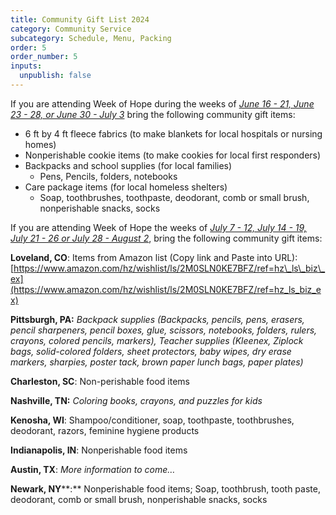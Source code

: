 ```yaml
---
title: Community Gift List 2024
category: Community Service
subcategory: Schedule, Menu, Packing
order: 5
order_number: 5
inputs:
  unpublish: false
---
```

If you are attending Week of Hope during the weeks of *<u>June 16 - 21, June 23 - 28, or June 30 - July 3</u>* bring the following community gift items:

* 6 ft by 4 ft fleece fabrics (to make blankets for local hospitals or nursing homes)
* Nonperishable cookie items (to make cookies for local first responders)
* Backpacks and school supplies (for local families)
  * Pens, Pencils, folders, notebooks
* Care package items (for local homeless shelters)
  * Soap, toothbrushes, toothpaste, deodorant, comb or small brush, nonperishable snacks, socks

If you are attending Week of Hope the weeks of <u><em>July 7 - 12, July 14 - 19, July 21 - 26 or July 28 - August 2</em></u>, bring the following community gift items:

**Loveland, CO**: Items from Amazon list (Copy link and Paste into URL): [https://www.amazon.com/hz/wishlist/ls/2M0SLN0KE7BFZ/ref=hz\_ls\_biz\_ex](https://www.amazon.com/hz/wishlist/ls/2M0SLN0KE7BFZ/ref=hz_ls_biz_ex)

**Pittsburgh, PA:**&nbsp;*Backpack supplies (Backpacks, pencils, pens, erasers, pencil sharpeners, pencil boxes, glue, scissors, notebooks, folders, rulers, crayons, colored pencils, markers), Teacher supplies (Kleenex, Ziplock bags, solid-colored folders, sheet protectors, baby wipes, dry erase markers, sharpies, poster tack, brown paper lunch bags, paper plates)*&nbsp;

**Charleston, SC**: Non-perishable food items&nbsp;

**Nashville, TN:**&nbsp;*Coloring books, crayons, and puzzles for kids*

**Kenosha, WI**: Shampoo/conditioner, soap, toothpaste, toothbrushes, deodorant, razors, feminine hygiene products

**Indianapolis, IN**: Nonperishable food items&nbsp;

**Austin, TX**: *More information to come…*

**Newark, NY****\:** Nonperishable food items; Soap, toothbrush, tooth paste, deodorant, comb or small brush, nonperishable snacks, socks&nbsp;&nbsp;